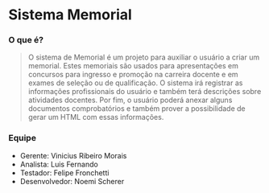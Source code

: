 # Sistema Memorial

### O que é?
> O sistema de Memorial é um projeto para auxiliar o usuário a criar um memorial. Estes memoriais são usados para apresentações em concursos para ingresso e promoção na carreira docente e em exames de seleção ou de qualificação. O sistema irá registrar as informações profissionais do usuário e também terá descrições sobre atividades docentes. Por fim, o usuário poderá anexar alguns documentos comprobatórios e também prover a possibilidade de gerar um HTML com essas informações.

### Equipe
- Gerente: Vinicius Ribeiro Morais
- Analista: Luis Fernando
- Testador: Felipe Fronchetti
- Desenvolvedor: Noemi Scherer
